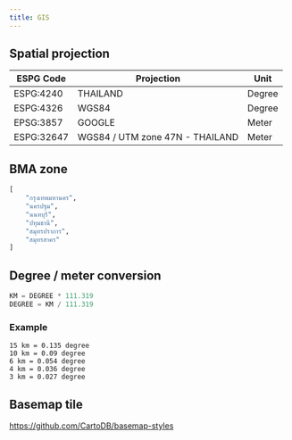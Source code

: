 ```yaml
---
title: GIS
---
```


## Spatial projection

| ESPG Code  | Projection                      | Unit   |
| ---------- | ------------------------------- | ------ |
| ESPG:4240  | THAILAND                        | Degree |
| ESPG:4326  | WGS84                           | Degree |
| EPSG:3857  | GOOGLE                          | Meter  |
| ESPG:32647 | WGS84 / UTM zone 47N - THAILAND | Meter  |

## BMA zone

```python
[
    "กรุงเทพมหานคร",
    "นครปฐม",
    "นนทบุรี",
    "ปทุมธานี",
    "สมุทรปราการ",
    "สมุทรสาคร"
]
```

## Degree / meter conversion

```python
KM = DEGREE * 111.319
DEGREE = KM / 111.319
```

### Example

 ```
15 km = 0.135 degree
10 km = 0.09 degree
6 km = 0.054 degree
4 km = 0.036 degree
3 km = 0.027 degree
```

## Basemap tile

<https://github.com/CartoDB/basemap-styles>
